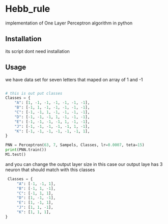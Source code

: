 # Hebb_rule
implementation of One Layer Perceptron algorithm in python


## Installation

its script dont need installation

## Usage
we have data set for seven letters that maped on array of 1 and -1 
```python

# this is out put classes 
Classes = {
    "A": [1, -1, -1, -1, -1, -1, -1],
    "B": [-1, 1, -1, -1, -1, -1, -1],
    "C": [-1, -1, 1, -1, -1, -1, -1],
    "D": [-1, -1, -1, 1, -1, -1, -1],
    "E": [-1, -1, -1, -1, 1, -1, -1],
    "J": [-1, -1, -1, -1, -1, 1, -1],
    "K": [-1, -1, -1, -1, -1, -1, 1],
}

PNN = Perceptron(63, 7, Sampels, Classes, lr=0.0007, teta=15)
print(PNN.train())
M1.test()


```

and you can change the output layer size
in this case our output laye has 3 neuron that should match with this classes 

```python 
 Classes = {
     "A": [-1, -1, 1],
     "B": [-1, 1, -1],
     "C": [-1, 1, 1],
     "D": [1, -1, -1],
     "E": [1, -1, 1],
     "J": [1, 1, -1],
     "K": [1, 1, 1],
}
```
